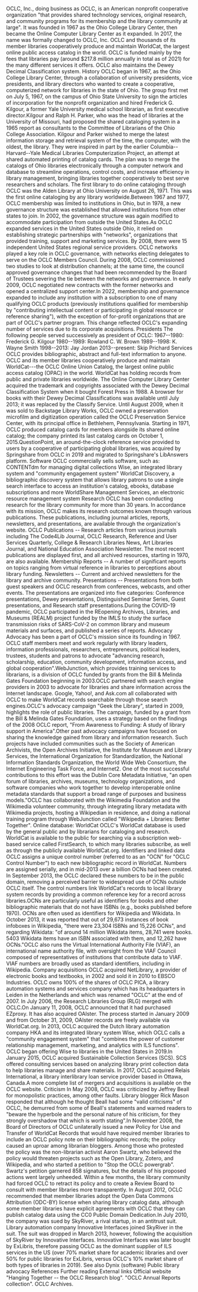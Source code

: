 OCLC, Inc., doing business as OCLC, is an American nonprofit cooperative
organization \"that provides shared technology services, original
research, and community programs for its membership and the library
community at large\". It was founded in 1967 as the Ohio College Library
Center, then became the Online Computer Library Center as it expanded.
In 2017, the name was formally changed to OCLC, Inc. OCLC and thousands
of its member libraries cooperatively produce and maintain WorldCat, the
largest online public access catalog in the world. OCLC is funded mainly
by the fees that libraries pay (around \$217.8 million annually in total
as of 2021) for the many different services it offers. OCLC also
maintains the Dewey Decimal Classification system. History OCLC began in
1967, as the Ohio College Library Center, through a collaboration of
university presidents, vice presidents, and library directors who wanted
to create a cooperative, computerized network for libraries in the state
of Ohio. The group first met on July 5, 1967, on the campus of Ohio
State University to sign the articles of incorporation for the nonprofit
organization and hired Frederick G. Kilgour, a former Yale University
medical school librarian, as first executive director.Kilgour and Ralph
H. Parker, who was the head of libraries at the University of Missouri,
had proposed the shared cataloging system in a 1965 report as
consultants to the Committee of Librarians of the Ohio College
Association. Kilgour and Parker wished to merge the latest information
storage and retrieval system of the time, the computer, with the oldest,
the library. They were inspired in part by the earlier
Columbia--Harvard--Yale Medical Libraries Computerization Project, an
attempt at shared automated printing of catalog cards. The plan was to
merge the catalogs of Ohio libraries electronically through a computer
network and database to streamline operations, control costs, and
increase efficiency in library management, bringing libraries together
cooperatively to best serve researchers and scholars. The first library
to do online cataloging through OCLC was the Alden Library at Ohio
University on August 26, 1971. This was the first online cataloging by
any library worldwide.Between 1967 and 1977, OCLC membership was limited
to institutions in Ohio, but in 1978, a new governance structure was
established that allowed institutions from other states to join. In
2002, the governance structure was again modified to accommodate
participation from outside the United States.As OCLC expanded services
in the United States outside Ohio, it relied on establishing strategic
partnerships with \"networks\", organizations that provided training,
support and marketing services. By 2008, there were 15 independent
United States regional service providers. OCLC networks played a key
role in OCLC governance, with networks electing delegates to serve on
the OCLC Members Council. During 2008, OCLC commissioned two studies to
look at distribution channels; at the same time, the council approved
governance changes that had been recommended by the Board of Trustees
severing the tie between the networks and governance. In early 2009,
OCLC negotiated new contracts with the former networks and opened a
centralized support center.In 2022, membership and governance expanded
to include any institution with a subscription to one of many qualifying
OCLC products (previously institutions qualified for membership by
\"contributing intellectual content or participating in global resource
or reference sharing\"), with the exception of for-profit organizations
that are part of OCLC\'s partner program. This change reflected OCLC\'s
expanding number of services due to its corporate acquisitions.
Presidents The following people served successively as president of
OCLC: 1967--1980: Frederick G. Kilgour 1980--1989: Rowland C. W. Brown
1989--1998: K. Wayne Smith 1998--2013: Jay Jordan 2013--present: Skip
Prichard Services OCLC provides bibliographic, abstract and full-text
information to anyone. OCLC and its member libraries cooperatively
produce and maintain WorldCat---the OCLC Online Union Catalog, the
largest online public access catalog (OPAC) in the world. WorldCat has
holding records from public and private libraries worldwide. The Online
Computer Library Center acquired the trademark and copyrights associated
with the Dewey Decimal Classification System when it bought Forest Press
in 1988. A browser for books with their Dewey Decimal Classifications
was available until July 2013; it was replaced by the Classify Service.
Until August 2009, when it was sold to Backstage Library Works, OCLC
owned a preservation microfilm and digitization operation called the
OCLC Preservation Service Center, with its principal office in
Bethlehem, Pennsylvania. Starting in 1971, OCLC produced catalog cards
for members alongside its shared online catalog; the company printed its
last catalog cards on October 1, 2015.QuestionPoint, an around-the-clock
reference service provided to users by a cooperative of participating
global libraries, was acquired by Springshare from OCLC in 2019 and
migrated to Springshare\'s LibAnswers platform. Software OCLC
commercially sells software, such as: CONTENTdm for managing digital
collections Wise, an integrated library system and \"community
engagement system\" WorldCat Discovery, a bibliographic discovery system
that allows library patrons to use a single search interface to access
an institution\'s catalog, ebooks, database subscriptions and more
WorldShare Management Services, an electronic resource management system
Research OCLC has been conducting research for the library community for
more than 30 years. In accordance with its mission, OCLC makes its
research outcomes known through various publications. These
publications, including journal articles, reports, newsletters, and
presentations, are available through the organization\'s website. OCLC
Publications -- Research articles from various journals including The
Code4Lib Journal, OCLC Research, Reference and User Services Quarterly,
College & Research Libraries News, Art Libraries Journal, and National
Education Association Newsletter. The most recent publications are
displayed first, and all archived resources, starting in 1970, are also
available. Membership Reports -- A number of significant reports on
topics ranging from virtual reference in libraries to perceptions about
library funding. Newsletters -- Current and archived newsletters for the
library and archive community. Presentations -- Presentations from both
guest speakers and OCLC research from conferences, webcasts, and other
events. The presentations are organized into five categories: Conference
presentations, Dewey presentations, Distinguished Seminar Series, Guest
presentations, and Research staff presentations.During the COVID-19
pandemic, OCLC participated in the REopening Archives, Libraries, and
Museums (REALM) project funded by the IMLS to study the surface
transmission risks of SARS-CoV-2 on common library and museum materials
and surfaces, and published a series of reports. Advocacy Advocacy has
been a part of OCLC\'s mission since its founding in 1967. OCLC staff
members meet and work regularly with library leaders, information
professionals, researchers, entrepreneurs, political leaders, trustees,
students and patrons to advocate \"advancing research, scholarship,
education, community development, information access, and global
cooperation\".WebJunction, which provides training services to
librarians, is a division of OCLC funded by grants from the Bill &
Melinda Gates Foundation beginning in 2003.OCLC partnered with search
engine providers in 2003 to advocate for libraries and share information
across the Internet landscape. Google, Yahoo!, and Ask.com all
collaborated with OCLC to make WorldCat records searchable through those
search engines.OCLC\'s advocacy campaign \"Geek the Library\", started
in 2009, highlights the role of public libraries. The campaign, funded
by a grant from the Bill & Melinda Gates Foundation, uses a strategy
based on the findings of the 2008 OCLC report, \"From Awareness to
Funding: A study of library support in America\".Other past advocacy
campaigns have focused on sharing the knowledge gained from library and
information research. Such projects have included communities such as
the Society of American Archivists, the Open Archives Initiative, the
Institute for Museum and Library Services, the International
Organization for Standardization, the National Information Standards
Organization, the World Wide Web Consortium, the Internet Engineering
Task Force, and Internet2. One of the most successful contributions to
this effort was the Dublin Core Metadata Initiative, \"an open forum of
libraries, archives, museums, technology organizations, and software
companies who work together to develop interoperable online metadata
standards that support a broad range of purposes and business
models.\"OCLC has collaborated with the Wikimedia Foundation and the
Wikimedia volunteer community, through integrating library metadata with
Wikimedia projects, hosting a Wikipedian in residence, and doing a
national training program through WebJunction called \"Wikipedia +
Libraries: Better Together\". Online database: WorldCat OCLC\'s WorldCat
database is used by the general public and by librarians for cataloging
and research. WorldCat is available to the public for searching via a
subscription web-based service called FirstSearch, to which many
libraries subscribe, as well as through the publicly available
WorldCat.org. Identifiers and linked data OCLC assigns a unique control
number (referred to as an \"OCN\" for \"OCLC Control Number\") to each
new bibliographic record in WorldCat. Numbers are assigned serially, and
in mid-2013 over a billion OCNs had been created. In September 2013, the
OCLC declared these numbers to be in the public domain, removing a
perceived barrier to widespread use of OCNs outside OCLC itself. The
control numbers link WorldCat\'s records to local library system records
by providing a common reference key for a record across libraries.OCNs
are particularly useful as identifiers for books and other bibliographic
materials that do not have ISBNs (e.g., books published before 1970).
OCNs are often used as identifiers for Wikipedia and Wikidata. In
October 2013, it was reported that out of 29,673 instances of book
infoboxes in Wikipedia, \"there were 23,304 ISBNs and 15,226 OCNs\", and
regarding Wikidata: \"of around 14 million Wikidata items, 28,741 were
books. 5403 Wikidata items have an ISBN associated with them, and 12,262
have OCNs.\"OCLC also runs the Virtual International Authority File
(VIAF), an international name authority file, with oversight from the
VIAF Council composed of representatives of institutions that contribute
data to VIAF. VIAF numbers are broadly used as standard identifiers,
including in Wikipedia. Company acquisitions OCLC acquired NetLibrary, a
provider of electronic books and textbooks, in 2002 and sold it in 2010
to EBSCO Industries. OCLC owns 100% of the shares of OCLC PICA, a
library automation systems and services company which has its
headquarters in Leiden in the Netherlands and which was renamed \"OCLC\"
at the end of 2007. In July 2006, the Research Libraries Group (RLG)
merged with OCLC.On January 11, 2008, OCLC announced that it had
purchased EZproxy. It has also acquired OAIster. The process started in
January 2009 and from October 31, 2009, OAIster records are freely
available via WorldCat.org. In 2013, OCLC acquired the Dutch library
automation company HKA and its integrated library system Wise, which
OCLC calls a \"community engagement system\" that \"combines the power
of customer relationship management, marketing, and analytics with ILS
functions\". OCLC began offering Wise to libraries in the United States
in 2019.In January 2015, OCLC acquired Sustainable Collection Services
(SCS). SCS offered consulting services based on analyzing library print
collection data to help libraries manage and share materials. In 2017,
OCLC acquired Relais International, a library interlibrary loan service
provider based in Ottawa, Canada.A more complete list of mergers and
acquisitions is available on the OCLC website. Criticism In May 2008,
OCLC was criticized by Jeffrey Beall for monopolistic practices, among
other faults. Library blogger Rick Mason responded that although he
thought Beall had some \"valid criticisms\" of OCLC, he demurred from
some of Beall\'s statements and warned readers to \"beware the hyperbole
and the personal nature of his criticism, for they strongly overshadow
that which is worth stating\".In November 2008, the Board of Directors
of OCLC unilaterally issued a new Policy for Use and Transfer of
WorldCat Records that would have required member libraries to include an
OCLC policy note on their bibliographic records; the policy caused an
uproar among librarian bloggers. Among those who protested the policy
was the non-librarian activist Aaron Swartz, who believed the policy
would threaten projects such as the Open Library, Zotero, and Wikipedia,
and who started a petition to \"Stop the OCLC powergrab\". Swartz\'s
petition garnered 858 signatures, but the details of his proposed
actions went largely unheeded. Within a few months, the library
community had forced OCLC to retract its policy and to create a Review
Board to consult with member libraries more transparently. In August
2012, OCLC recommended that member libraries adopt the Open Data Commons
Attribution (ODC-BY) license when sharing library catalog data, although
some member libraries have explicit agreements with OCLC that they can
publish catalog data using the CC0 Public Domain Dedication.In July
2010, the company was sued by SkyRiver, a rival startup, in an antitrust
suit. Library automation company Innovative Interfaces joined SkyRiver
in the suit. The suit was dropped in March 2013, however, following the
acquisition of SkyRiver by Innovative Interfaces. Innovative Interfaces
was later bought by ExLibris, therefore passing OCLC as the dominant
supplier of ILS services in the US (over 70% market share for academic
libraries and over 50% for public libraries for ExLibris, versus OCLC\'s
10% market share of both types of libraries in 2019). See also Dynix
(software) Public library advocacy References Further reading External
links Official website \"Hanging Together -- the OCLC Research blog\".
\"OCLC Annual Reports collection\". OCLC Archives.
